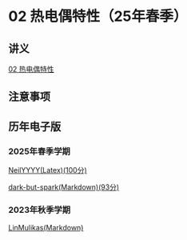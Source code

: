 # 02 热电偶特性（25年春季）

## 讲义

[02 热电偶特性](https://github.com/dark-but-spark/SUSTech-PHY104B-Yellow-Pages/blob/main/docs/02/02.pdf)

## 注意事项


## 历年电子版

### 2025年春季学期


[NeilYYYY(Latex)(100分)](https://github.com/NeilYYYY/PHY104B_SUSTech_Experiments_of_Fundamental_Physics/tree/main/5_%E7%83%AD%E7%94%B5%E5%81%B6%E7%9A%84%E7%89%B9%E6%80%A7%E5%8F%8A%E5%85%B6%E5%BA%94%E7%94%A8_100%E5%88%86)

[dark-but-spark(Markdown)(93分)](https://dark-but-spark.github.io/2025/05/06/PHY104B/02/)


### 2023年秋季学期
[LinMulikas(Markdown)](https://github.com/LinMulikas/PHY104B-Experiments-of-Fundamental-Physics/tree/main/Lab%207%20%E7%83%AD%E7%94%B5%E5%81%B6)